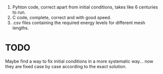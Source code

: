 1. Pyhton code, correct apart from initial conditions, takes like 6 centuries to run.
2. C code, complete, correct and with good speed.
3. .csv files containing the required energy levels for different mesh lengths.

# TODO

Maybe find a way to fix initial conditions in a more systematic way... now they are fixed case by case according to the exact solution.
